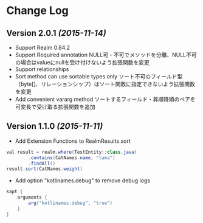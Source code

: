 Change Log
==========

Version 2.0.1 *(2015-11-14)*
----------------------------
* Support Realm 0.84.2
* Support Required annotation
NULL可・不可でメソッドを分離、NULL不可の場合はvalueにnullを受け付けないよう拡張関数を変更
* Support relationships
* Sort method can use sortable types only
ソート不可のフィールド型（byte[]、リレーションシップ）はソート関数に指定できないよう拡張関数を変更
* Add convenient vararg method
ソートするフィールド・昇順降順のペアを可変長で受け取る拡張関数を追加

Version 1.1.0 *(2015-11-11)*
----------------------------

* Add Extension Functions to RealmResults.sort
```java
val result = realm.where(TestEntity::class.java)
        .contains(CatNames.name, "tama")
        .findAll()
result.sort(CatNames.weight)
```
* Add option "kotlinames.debug" to remove debug logs
```groovy
kapt {
    arguments {
        arg("kotlinames.debug", "true")
    }
}
```
